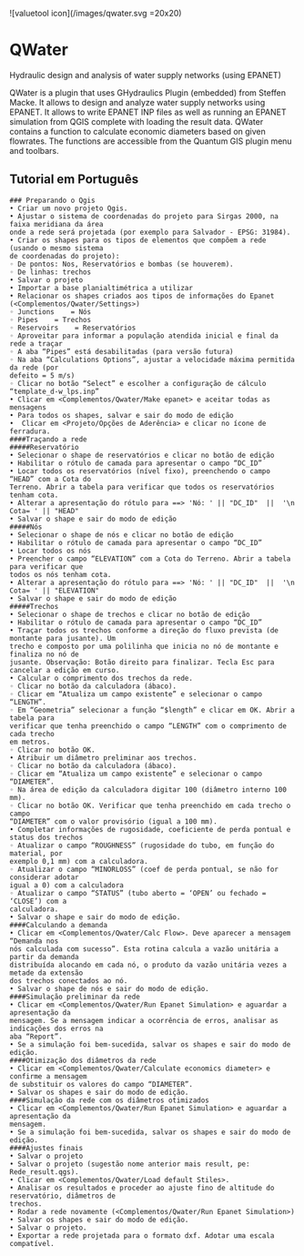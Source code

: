 ![valuetool icon](/images/qwater.svg =20x20)
# QWater 
Hydraulic design and analysis of water supply networks (using EPANET)

QWater is a plugin that uses GHydraulics Plugin (embedded) from Steffen Macke. It allows to design and analyze water supply networks using EPANET. It allows to write EPANET INP files as well as running an EPANET simulation from QGIS complete with loading the result data. QWater contains a function to calculate economic diameters based on given flowrates. The functions are accessible from the Quantum GIS plugin menu and toolbars.


## Tutorial em Português

    ### Preparando o Qgis
    • Criar um novo projeto Qgis.
    • Ajustar o sistema de coordenadas do projeto para Sirgas 2000, na faixa meridiana da área 
    onde a rede será projetada (por exemplo para Salvador - EPSG: 31984).
    • Criar os shapes para os tipos de elementos que compõem a rede (usando o mesmo sistema 
    de coordenadas do projeto):
    ◦ De pontos: Nos, Reservatórios e bombas (se houverem). 
    ◦ De linhas: trechos
    • Salvar o projeto
    • Importar a base planialtimétrica a utilizar
    • Relacionar os shapes criados aos tipos de informações do Epanet 
    (<Complementos/Qwater/Settings>)
    ◦ Junctions    = Nós
    ◦ Pipes    = Trechos
    ◦ Reservoirs    = Reservatórios
    ◦ Aproveitar para informar a população atendida inicial e final da rede a traçar
    ◦ A aba “Pipes” está desabilitadas (para versão futura)
    ◦ Na aba “Calculations Options”, ajustar a velocidade máxima permitida da rede (por 
    defeito = 5 m/s)
    ◦ Clicar no botão “Select” e escolher a configuração de cálculo “template_d-w_lps.inp”
    • Clicar em <Complementos/Qwater/Make epanet> e aceitar todas as mensagens
    • Para todos os shapes, salvar e sair do modo de edição
    •  Clicar em <Projeto/Opções de Aderência> e clicar no ícone de ferradura.
    ####Traçando a rede
    #####Reservatório
    • Selecionar o shape de reservatórios e clicar no botão de edição
    • Habilitar o rótulo de camada para apresentar o campo “DC_ID”
    • Locar todos os reservatórios (nível fixo), preenchendo o campo “HEAD” com a Cota do 
    Terreno. Abrir a tabela para verificar que todos os reservatórios tenham cota.
    • Alterar a apresentação do rótulo para ==> 'Nó: ' || "DC_ID"  ||  '\n Cota= ' || "HEAD" 
    • Salvar o shape e sair do modo de edição
    #####Nós
    • Selecionar o shape de nós e clicar no botão de edição
    • Habilitar o rótulo de camada para apresentar o campo “DC_ID”
    • Locar todos os nós
    • Preencher o campo “ELEVATION” com a Cota do Terreno. Abrir a tabela para verificar que 
    todos os nós tenham cota.
    • Alterar a apresentação do rótulo para ==> 'Nó: ' || "DC_ID"  ||  '\n Cota= ' || "ELEVATION"
    • Salvar o shape e sair do modo de edição
    #####Trechos
    • Selecionar o shape de trechos e clicar no botão de edição
    • Habilitar o rótulo de camada para apresentar o campo “DC_ID”
    • Traçar todos os trechos conforme a direção do fluxo prevista (de montante para jusante). Um
    trecho e composto por uma polilinha que inicia no nó de montante e finaliza no nó de 
    jusante. Observação: Botão direito para finalizar. Tecla Esc para cancelar a edição em curso.
    • Calcular o comprimento dos trechos da rede.
    ◦ Clicar no botão da calculadora (ábaco).
    ◦ Clicar em “Atualiza um campo existente” e selecionar o campo “LENGTH”.
    ◦ Em “Geometria” selecionar a função “$length” e clicar em OK. Abrir a tabela para 
    verificar que tenha preenchido o campo “LENGTH” com o comprimento de cada trecho 
    em metros.
    ◦ Clicar no botão OK.
    • Atribuir um diâmetro preliminar aos trechos.
    ◦ Clicar no botão da calculadora (ábaco).
    ◦ Clicar em “Atualiza um campo existente” e selecionar o campo “DIAMETER”.
    ◦ Na área de edição da calculadora digitar 100 (diâmetro interno 100 mm).
    ◦ Clicar no botão OK. Verificar que tenha preenchido em cada trecho o campo 
    “DIAMETER” com o valor provisório (igual a 100 mm).
    • Completar informações de rugosidade, coeficiente de perda pontual e status dos trechos
    ◦ Atualizar o campo “ROUGHNESS” (rugosidade do tubo, em função do material, por 
    exemplo 0,1 mm) com a calculadora.
    ◦ Atualizar o campo “MINORLOSS” (coef de perda pontual, se não for considerar adotar 
    igual a 0) com a calculadora
    ◦ Atualizar o campo “STATUS” (tubo aberto = ‘OPEN’ ou fechado = ‘CLOSE’) com a 
    calculadora.
    • Salvar o shape e sair do modo de edição.
    ####Calculando a demanda
    • Clicar em <Complementos/Qwater/Calc Flow>. Deve aparecer a mensagem “Demanda nos 
    nós calculada com sucesso”. Esta rotina calcula a vazão unitária a partir da demanda 
    distribuída alocando em cada nó, o produto da vazão unitária vezes a metade da extensão 
    dos trechos conectados ao nó.
    • Salvar o shape de nós e sair do modo de edição.
    ####Simulação preliminar da rede
    • Clicar em <Complementos/Qwater/Run Epanet Simulation> e aguardar a apresentação da 
    mensagem. Se a mensagem indicar a ocorrência de erros, analisar as indicações dos erros na 
    aba “Report”. 
    • Se a simulação foi bem-sucedida, salvar os shapes e sair do modo de edição.
    ####Otimização dos diâmetros da rede
    • Clicar em <Complementos/Qwater/Calculate economics diameter> e confirme a mensagem 
    de substituir os valores do campo “DIAMETER”.
    • Salvar os shapes e sair do modo de edição.
    ####Simulação da rede com os diâmetros otimizados
    • Clicar em <Complementos/Qwater/Run Epanet Simulation> e aguardar a apresentação da 
    mensagem.
    • Se a simulação foi bem-sucedida, salvar os shapes e sair do modo de edição.
    ####Ajustes finais
    • Salvar o projeto
    • Salvar o projeto (sugestão nome anterior mais result, pe: Rede_result.qgs).
    • Clicar em <Complementos/Qwater/Load default Stiles>.
    • Analisar os resultados e proceder ao ajuste fino de altitude do reservatório, diâmetros de 
    trechos.
    • Rodar a rede novamente (<Complementos/Qwater/Run Epanet Simulation>)
    • Salvar os shapes e sair do modo de edição.
    • Salvar o projeto.
    • Exportar a rede projetada para o formato dxf. Adotar uma escala compatível.

